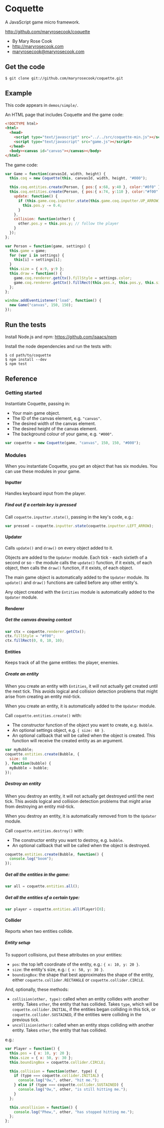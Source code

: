 # Coquette

A JavaScript game micro framework.

http://github.com/maryrosecook/coquette

* By Mary Rose Cook
* http://maryrosecook.com
* maryrosecook@maryrosecook.com

## Get the code

    $ git clone git://github.com/maryrosecook/coquette.git

## Example

This code appears in `demos/simple/`.

An HTML page that includes Coquette and the game code:

```html
<!DOCTYPE html>
<html>
  <head>
    <script type="text/javascript" src="../../src/coquette-min.js"></script>
    <script type="text/javascript" src="game.js"></script>
  </head>
  <body><canvas id="canvas"></canvas></body>
</html>
```

The game code:

```javascript
var Game = function(canvasId, width, height) {
  this.coq = new Coquette(this, canvasId, width, height, "#000");

  this.coq.entities.create(Person, { pos:{ x:68, y:40 }, color:"#0f0" }); // paramour
  this.coq.entities.create(Person, { pos:{ x:74, y:110 }, color:"#f00", // player
    update: function() {
      if (this.game.coq.inputter.state(this.game.coq.inputter.UP_ARROW)) {
        this.pos.y -= 0.4;
      }
    },
    collision: function(other) {
      other.pos.y = this.pos.y; // follow the player
    }
  });
};

var Person = function(game, settings) {
  this.game = game;
  for (var i in settings) {
    this[i] = settings[i];
  }
  this.size = { x:9, y:9 };
  this.draw = function() {
    game.coq.renderer.getCtx().fillStyle = settings.color;
    game.coq.renderer.getCtx().fillRect(this.pos.x, this.pos.y, this.size.x, this.size.y);
  };
};

window.addEventListener('load', function() {
  new Game("canvas", 150, 150);
});
```

## Run the tests

Install Node.js and npm: https://github.com/isaacs/npm

Install the node dependencies and run the tests with:

    $ cd path/to/coquette
    $ npm install --dev
    $ npm test

## Reference

### Getting started

Instantiate Coquette, passing in:

* Your main game object.
* The ID of the canvas element, e.g. `"canvas"`.
* The desired width of the canvas element.
* The desired height of the canvas element.
* The background colour of your game, e.g. `"#000"`.

```javascript
var coquette = new Coquette(game, "canvas", 150, 150, "#000");
```

### Modules

When you instantiate Coquette, you get an object that has six modules. You can use these modules in your game.

#### Inputter

Handles keyboard input from the player.

##### Find out if a certain key is pressed

Call `coquette.inputter.state()`, passing in the key's code, e.g.:

```javascript
var pressed = coquette.inputter.state(coquette.inputter.LEFT_ARROW);
```

#### Updater

Calls `update()` and `draw()` on every object added to it.

Objects are added to the `Updater` module.  Each tick - each sixtieth of a second or so - the module calls the `update()` function, if it exists, of each object, then calls the `draw()` function, if it exists, of each object.

The main game object is automatically added to the `Updater` module.  Its `update()` and `draw()` functions are called before any other entity's.

Any object created with the `Entities` module is automatically added to the `Updater` module.

#### Renderer

##### Get the canvas drawing context

```javascript
var ctx = coquette.renderer.getCtx();
ctx.fillStyle = "#f00";
ctx.fillRect(0, 0, 10, 10);
```

#### Entities

Keeps track of all the game entities: the player, enemies.

##### Create an entity

When you create an entity with `Entities`, it will not actually get created until the next tick.  This avoids logical and collision detection problems that might arise from creating an entity mid-tick.

When you create an entity, it is automatically added to the `Updater` module.

Call `coquette.entities.create()` with:

* The constructor function of the object you want to create, e.g. `Bubble`.
* An optional settings object, e.g. `{ size: 60 }`.
* An optional callback that will be called when the object is created.  This function will receive the created entity as an argument.

```javascript
var myBubble;
coquette.entities.create(Bubble, {
  size: 60
}, function(bubble) {
  myBubble = bubble;
});
```

##### Destroy an entity

When you destroy an entity, it will not actually get destroyed until the next tick.  This avoids logical and collision detection problems that might arise from destroying an entity mid-tick.

When you destroy an entity, it is automatically removed from to the `Updater` module.

Call `coquette.entities.destroy()` with:

* The constructor entity you want to destroy, e.g. `bubble`.
* An optional callback that will be called when the object is destroyed.

```javascript
coquette.entities.create(Bubble, function() {
  console.log("boom");
});
```

##### Get all the entities in the game:

```javascript
var all = coquette.entities.all();
```

##### Get all the entities of a certain type:

```javascript
var player = coquette.entities.all(Player)[0];
```

#### Collider

Reports when two entities collide.

##### Entity setup

To support collisions, put these attributes on your entities:

* `pos`: the top left coordinate of the entity, e.g.: `{ x: 10, y: 20 }`.
* `size`: the entity's size, e.g.: `{ x: 50, y: 30 }`.
* `boundingBox`: the shape that best approximates the shape of the entity, either `coquette.collider.RECTANGLE` or `coquette.collider.CIRCLE`.

And, optionally, these methods:

* `collision(other, type)`: called when an entity collides with another entity.  Takes `other`, the entity that has collided.  Takes `type`, which will be `coquette.collider.INITIAL`, if the entities began colliding in this tick, or `coquette.collider.SUSTAINED`, if the entities were colliding in the previous tick.
* `uncollision(other)`: called when an entity stops colliding with another entity.  Takes `other`, the entity that has collided.

e.g.:

```javascript
var Player = function() {
  this.pos = { x: 10, y: 20 };
  this.size = { x: 50, y: 30 };
  this.boundingBox = coquette.collider.CIRCLE;

  this.collision = function(other, type) {
    if (type === coquette.collider.INITIAL) {
      console.log("Ow,", other, "hit me.");
    } else if (type === coquette.collider.SUSTAINED) {
      console.log("Ow,", other, "is still hitting me.");
    }
  };

  this.uncollision = function() {
    console.log("Phew,", other, "has stopped hitting me.");
  };
};
```

